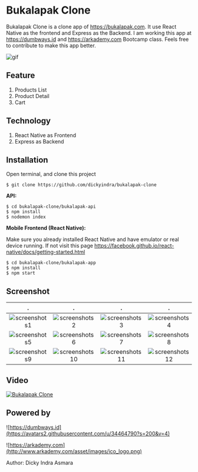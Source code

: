 # Bukalapak Clone

Bukalapak Clone is a clone app of https://bukalapak.com. It use React Native as the frontend and Express as the Backend. I am working this app at https://dumbways.id and https://arkademy.com Bootcamp class. Feels free to contribute to make this app better.

![gif](https://github.com/dickyindra/bukalapak-clone/blob/master/New-Project.gif)

## Feature

1. Products List
2. Product Detail
3. Cart

## Technology

1. React Native as Frontend
2. Express as Backend

## Installation 

Open terminal, and clone this project

```
$ git clone https://github.com/dickyindra/bukalapak-clone
```

**API:**

```
$ cd bukalapak-clone/bukalapak-api
$ npm install 
$ nodemon index
```

**Mobile Frontend (React Native):**

Make sure you already installed React Native and have emulator or real device running. If not visit this page https://facebook.github.io/react-native/docs/getting-started.html
```
$ cd bukalapak-clone/bukalapak-app
$ npm install
$ npm start
```

## Screenshot
.                          |  .                        |  .                        |  .  
:-------------------------:|:-------------------------:|:-------------------------:|:-------------------------:
![screenshots1](https://image.ibb.co/dnryiT/Screenshot_2018_06_07_10_47_51.png)  |  ![screenshots2](https://image.ibb.co/b8Afxo/Screenshot_2018_06_07_10_48_01.png)  |  ![screenshots3](https://image.ibb.co/bKypq8/Screenshot_2018_06_07_10_48_16.png)  |  ![screenshots4](https://image.ibb.co/mEsFV8/Screenshot_2018_06_07_10_48_30.png)
![screenshots5](https://preview.ibb.co/ht47co/Screenshot_2018_06_07_10_48_39.png)  |  ![screenshots6](https://preview.ibb.co/mH24OT/Screenshot_2018_06_07_10_48_52.png)  |  ![screenshots7](https://preview.ibb.co/mveUq8/Screenshot_2018_06_07_10_49_17.png)  |  ![screenshots8](https://image.ibb.co/j7PJiT/Screenshot_2018_06_07_10_49_38.png)
![screenshots9](https://image.ibb.co/mpFPOT/Screenshot_2018_06_07_10_49_53.png)  |  ![screenshots10](https://image.ibb.co/d74vV8/Screenshot_2018_06_07_10_50_02.png)  |  ![screenshots11](https://image.ibb.co/bC6nco/Screenshot_2018_06_07_10_50_09.png)  |  ![screenshots12](https://image.ibb.co/ewStHo/Screenshot_2018_06_07_10_50_19.png)

## Video
[![Bukalapak Clone](https://img.youtube.com/vi/pvySeI_kx7s/0.jpg)](https://www.youtube.com/watch?v=pvySeI_kx7s)

## Powered by

![https://dumbways.id](https://avatars2.githubusercontent.com/u/34464790?s=200&v=4)

![https://arkademy.com](http://www.arkademy.com/asset/images/ico_logo.png)

Author: Dicky Indra Asmara

